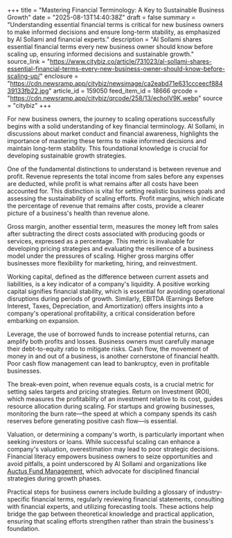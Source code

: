 +++
title = "Mastering Financial Terminology: A Key to Sustainable Business Growth"
date = "2025-08-13T14:40:38Z"
draft = false
summary = "Understanding essential financial terms is critical for new business owners to make informed decisions and ensure long-term stability, as emphasized by Al Sollami and financial experts."
description = "Al Sollami shares essential financial terms every new business owner should know before scaling up, ensuring informed decisions and sustainable growth."
source_link = "https://www.citybiz.co/article/731023/al-sollami-shares-essential-financial-terms-every-new-business-owner-should-know-before-scaling-up/"
enclosure = "https://cdn.newsramp.app/citybiz/newsimage/ca2eabd71e631ccceecf88439133fb22.jpg"
article_id = 159050
feed_item_id = 18666
qrcode = "https://cdn.newsramp.app/citybiz/qrcode/258/13/echoIV9K.webp"
source = "citybiz"
+++

<p>For new business owners, the journey to scaling operations successfully begins with a solid understanding of key financial terminology. Al Sollami, in discussions about market conduct and financial awareness, highlights the importance of mastering these terms to make informed decisions and maintain long-term stability. This foundational knowledge is crucial for developing sustainable growth strategies.</p><p>One of the fundamental distinctions to understand is between revenue and profit. Revenue represents the total income from sales before any expenses are deducted, while profit is what remains after all costs have been accounted for. This distinction is vital for setting realistic business goals and assessing the sustainability of scaling efforts. Profit margins, which indicate the percentage of revenue that remains after costs, provide a clearer picture of a business's health than revenue alone.</p><p>Gross margin, another essential term, measures the money left from sales after subtracting the direct costs associated with producing goods or services, expressed as a percentage. This metric is invaluable for developing pricing strategies and evaluating the resilience of a business model under the pressures of scaling. Higher gross margins offer businesses more flexibility for marketing, hiring, and reinvestment.</p><p>Working capital, defined as the difference between current assets and liabilities, is a key indicator of a company's liquidity. A positive working capital signifies financial stability, which is essential for avoiding operational disruptions during periods of growth. Similarly, EBITDA (Earnings Before Interest, Taxes, Depreciation, and Amortization) offers insights into a company's operational profitability, a critical consideration before embarking on expansion.</p><p>Leverage, the use of borrowed funds to increase potential returns, can amplify both profits and losses. Business owners must carefully manage their debt-to-equity ratio to mitigate risks. Cash flow, the movement of money in and out of a business, is another cornerstone of financial health. Poor cash flow management can lead to bankruptcy, even in profitable businesses.</p><p>The break-even point, when revenue equals costs, is a crucial metric for setting sales targets and pricing strategies. Return on Investment (ROI), which measures the profitability of an investment relative to its cost, guides resource allocation during scaling. For startups and growing businesses, monitoring the burn rate—the speed at which a company spends its cash reserves before generating positive cash flow—is essential.</p><p>Valuation, or determining a company's worth, is particularly important when seeking investors or loans. While successful scaling can enhance a company's valuation, overestimation may lead to poor strategic decisions. Financial literacy empowers business owners to seize opportunities and avoid pitfalls, a point underscored by Al Sollami and organizations like <a href='https://auctusfundmanagement.com' rel='nofollow' target='_blank'>Auctus Fund Management</a>, which advocate for disciplined financial strategies during growth phases.</p><p>Practical steps for business owners include building a glossary of industry-specific financial terms, regularly reviewing financial statements, consulting with financial experts, and utilizing forecasting tools. These actions help bridge the gap between theoretical knowledge and practical application, ensuring that scaling efforts strengthen rather than strain the business's foundation.</p>